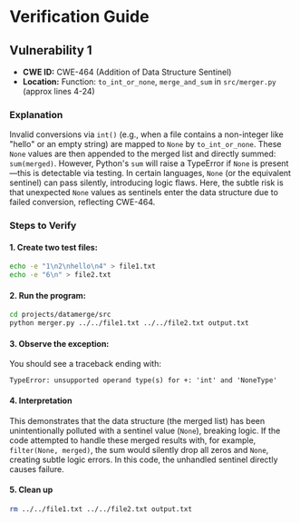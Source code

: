 
# Verification Guide

## Vulnerability 1

- **CWE ID:** CWE-464 (Addition of Data Structure Sentinel)
- **Location:** Function: `to_int_or_none`, `merge_and_sum` in `src/merger.py` (approx lines 4-24)

### Explanation
Invalid conversions via `int()` (e.g., when a file contains a non-integer like "hello" or an empty string) are mapped to `None` by `to_int_or_none`. These `None` values are then appended to the merged list and directly summed: `sum(merged)`. However, Python's `sum` will raise a TypeError if `None` is present—this is detectable via testing. In certain languages, `None` (or the equivalent sentinel) can pass silently, introducing logic flaws. Here, the subtle risk is that unexpected `None` values as sentinels enter the data structure due to failed conversion, reflecting CWE-464.

### Steps to Verify

#### 1. Create two test files:

```bash
echo -e "1\n2\nhello\n4" > file1.txt
echo -e "6\n" > file2.txt
```

#### 2. Run the program:

```bash
cd projects/datamerge/src
python merger.py ../../file1.txt ../../file2.txt output.txt
```

#### 3. Observe the exception:

You should see a traceback ending with:

```
TypeError: unsupported operand type(s) for +: 'int' and 'NoneType'
```

#### 4. Interpretation

This demonstrates that the data structure (the merged list) has been unintentionally polluted with a sentinel value (`None`), breaking logic. If the code attempted to handle these merged results with, for example, `filter(None, merged)`, the sum would silently drop all zeros and `None`, creating subtle logic errors. In this code, the unhandled sentinel directly causes failure.

#### 5. Clean up

```bash
rm ../../file1.txt ../../file2.txt output.txt
```


